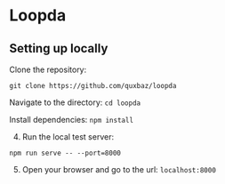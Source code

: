 # Loopda

## Setting up locally

Clone the repository:
```
git clone https://github.com/quxbaz/loopda
```


Navigate to the directory: ```cd loopda```


Install dependencies: ```npm install```


4. Run the local test server:
```
npm run serve -- --port=8000
```


5. Open your browser and go to the url: ```localhost:8000```
